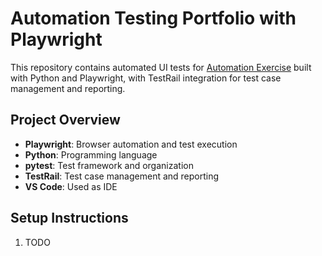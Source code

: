 # Automation Testing Portfolio with Playwright

This repository contains automated UI tests for [Automation Exercise](https://automationexercise.com/) built with Python and Playwright, with TestRail integration for test case management and reporting.

## Project Overview

- **Playwright**: Browser automation and test execution
- **Python**: Programming language
- **pytest**: Test framework and organization
- **TestRail**: Test case management and reporting
- **VS Code**: Used as IDE


## Setup Instructions
1. TODO




